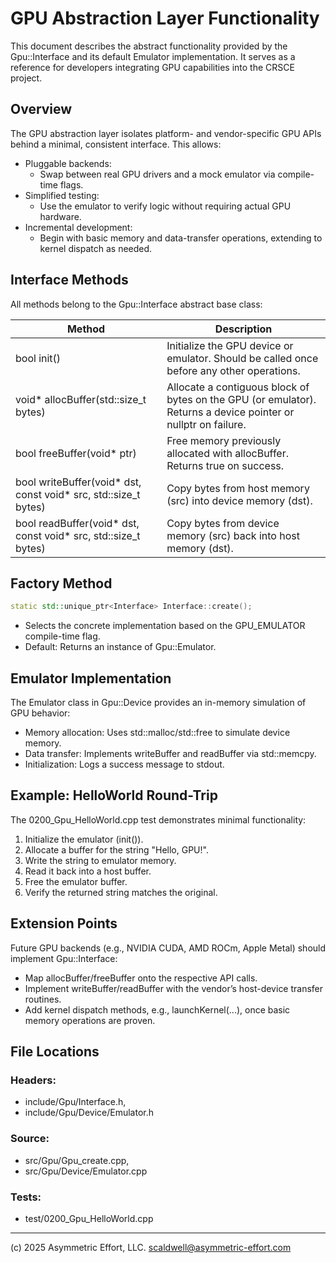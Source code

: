 GPU Abstraction Layer Functionality
===================================

This document describes the abstract functionality provided by the Gpu::Interface and its default Emulator
implementation. It serves as a reference for developers integrating GPU capabilities into the CRSCE project.

## Overview

The GPU abstraction layer isolates platform- and vendor-specific GPU APIs behind a minimal, consistent interface.
This allows:

- Pluggable backends: 
  - Swap between real GPU drivers and a mock emulator via compile-time flags.
- Simplified testing: 
  - Use the emulator to verify logic without requiring actual GPU hardware.
- Incremental development: 
  - Begin with basic memory and data-transfer operations, extending to kernel dispatch as needed.

## Interface Methods

All methods belong to the Gpu::Interface abstract base class:

| Method                                                          | Description                                                                                                    |
|-----------------------------------------------------------------|----------------------------------------------------------------------------------------------------------------|
| bool init()                                                     | Initialize the GPU device or emulator. Should be called once before any other operations.                      | 
| void* allocBuffer(std::size_t bytes)                            | Allocate a contiguous block of bytes on the GPU (or emulator). Returns a device pointer or nullptr on failure. | 
| bool freeBuffer(void* ptr)                                      | Free memory previously allocated with allocBuffer. Returns true on success.                                    | 
| bool writeBuffer(void* dst, const void* src, std::size_t bytes) | Copy bytes from host memory (src) into device memory (dst).                                                    | 
| bool readBuffer(void* dst, const void* src, std::size_t bytes)  | Copy bytes from device memory (src) back into host memory (dst).                                               | 

## Factory Method
```c++
static std::unique_ptr<Interface> Interface::create();
```

- Selects the concrete implementation based on the GPU_EMULATOR compile-time flag.
- Default: Returns an instance of Gpu::Emulator.

## Emulator Implementation

The Emulator class in Gpu::Device provides an in-memory simulation of GPU behavior:

- Memory allocation: Uses std::malloc/std::free to simulate device memory.
- Data transfer: Implements writeBuffer and readBuffer via std::memcpy.
- Initialization: Logs a success message to stdout.

## Example: HelloWorld Round-Trip
The 0200_Gpu_HelloWorld.cpp test demonstrates minimal functionality:

1. Initialize the emulator (init()).
2. Allocate a buffer for the string "Hello, GPU!".
3. Write the string to emulator memory.
4. Read it back into a host buffer.
5. Free the emulator buffer.
6. Verify the returned string matches the original.

## Extension Points

Future GPU backends (e.g., NVIDIA CUDA, AMD ROCm, Apple Metal) should implement Gpu::Interface:

- Map allocBuffer/freeBuffer onto the respective API calls.
- Implement writeBuffer/readBuffer with the vendor’s host-device transfer routines.
- Add kernel dispatch methods, e.g., launchKernel(...), once basic memory operations are proven.

## File Locations
### Headers: 
  - include/Gpu/Interface.h, 
  - include/Gpu/Device/Emulator.h
### Source: 
  - src/Gpu/Gpu_create.cpp, 
  - src/Gpu/Device/Emulator.cpp
### Tests: 
  - test/0200_Gpu_HelloWorld.cpp

---
(c) 2025 Asymmetric Effort, LLC. scaldwell@asymmetric-effort.com

